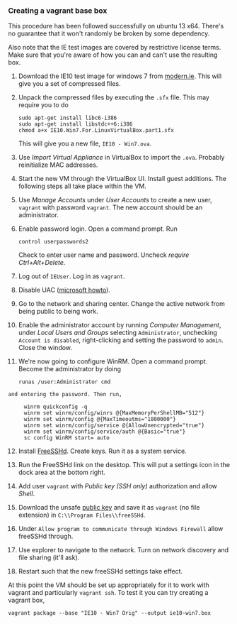 ### Creating a vagrant base box

This procedure has been followed successfully on ubuntu 13 x64. There's no guarantee that it won't randomly be broken by some dependency.

Also note that the IE test images are covered by restrictive license terms. Make sure that you're aware of how you can and can't use the resulting box.

 1. Download the IE10 test image for windows 7 from [modern.ie](http://www.modern.ie/en-us/virtualization-tools#downloads). This will give you a set of compressed files.

 2. Unpack the compressed files by executing the `.sfx` file. This may require you to do

        sudo apt-get install libc6-i386
        sudo apt-get install libstdc++6:i386
        chmod a+x IE10.Win7.For.LinuxVirtualBox.part1.sfx

    This will give you a new file, `IE10 - Win7.ova`.

 3. Use *Import Virtual Appliance* in VirtualBox to import the `.ova`. Probably reinitialize MAC addresses.

 4. Start the new VM through the VirtualBox UI. Install guest additions. The following steps all take place within the VM.

 5. Use *Manage Accounts* under *User Accounts* to create a new user, `vagrant` with password `vagrant`. The new account should be an administrator.

 6. Enable password login. Open a command prompt. Run

        control userpasswords2

    Check to enter user name and password. Uncheck *require Ctrl+Alt+Delete*.

 7. Log out of `IEUser`. Log in as `vagrant`.

 8. Disable UAC ([microsoft howto](http://windows.microsoft.com/en-us/windows7/turn-user-account-control-on-or-off)).

 9. Go to the network and sharing center. Change the active network from being public to being work.

 10. Enable the administrator account by running *Computer Management*, under *Local Users and Groups* selecting `Administrator`, unchecking `Account is disabled`, right-clicking and setting the password to `admin`. Close the window.

 11. We're now going to configure WinRM. Open a command prompt. Become the administrator by doing

         runas /user:Administrator cmd

    and entering the password. Then run,

         winrm quickconfig -q
         winrm set winrm/config/winrs @{MaxMemoryPerShellMB="512"}
         winrm set winrm/config @{MaxTimeoutms="1800000"}
         winrm set winrm/config/service @{AllowUnencrypted="true"}
         winrm set winrm/config/service/auth @{Basic="true"}
         sc config WinRM start= auto

 12. Install [FreeSSHd](http://www.freesshd.com/). Create keys. Run it as a system service.

 13. Run the FreeSSHd link on the desktop. This will put a settings icon in the dock area at the bottom right.

 14. Add user `vagrant` with *Public key (SSH only)* authorization and allow *Shell*.

 15. Download the unsafe [public key](https://github.com/mitchellh/vagrant/blob/master/keys/vagrant.pub) and save it as `vagrant` (no file extension) in `C:\\Program Files\\freeSSHd`.

 16. Under `Allow program to communicate through Windows Firewall` allow freeSSHd through.

 17. Use explorer to navigate to the network. Turn on network discovery and file sharing (it'll ask).

 18. Restart such that the new freeSSHd settings take effect.

At this point the VM should be set up appropriately for it to work with vagrant and particularly `vagrant ssh`. To test it you can try creating a vagrant box,

    vagrant package --base "IE10 - Win7 Orig" --output ie10-win7.box
